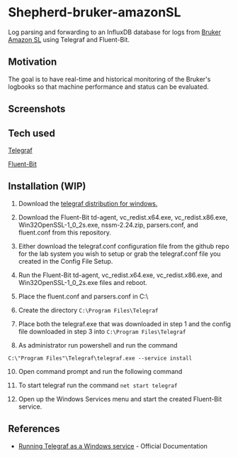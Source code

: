# Shepherd-bruker-amazonSL
Log parsing and forwarding to an InfluxDB database for logs from [Bruker Amazon SL](https://www.bruker.com/products/mass-spectrometry-and-separations/lc-ms/ion-trap/amazon-sl/overview.html) using Telegraf and Fluent-Bit.
 
## Motivation
The goal is to have real-time and historical monitoring of the Bruker's logbooks so that machine performance and status can be evaluated.

## Screenshots

## Tech used
[Telegraf](https://github.com/influxdata/telegraf)

[Fluent-Bit](https://fluentbit.io/)

## Installation (WIP)
1. Download the [telegraf distribution for windows.](https://dl.influxdata.com/telegraf/releases/telegraf-1.10.4_windows_amd64.zip)

2. Download the Fluent-Bit td-agent, vc_redist.x64.exe, vc_redist.x86.exe, Win32OpenSSL-1_0_2s.exe, nssm-2.24.zip, parsers.conf, and fluent.conf from this repository.

3. Either download the telegraf.conf configuration file from the github repo for the lab system you wish to setup or grab the telegraf.conf file you created in the Config File Setup.

4. Run the Fluent-Bit td-agent, vc_redist.x64.exe, vc_redist.x86.exe, and Win32OpenSSL-1_0_2s.exe files and reboot.

5. Place the fluent.conf and parsers.conf in C:\

7. Create the directory `C:\Program Files\Telegraf`

8. Place both the telegraf.exe that was downloaded in step 1 and the config file downloaded in step 3 into `C:\Program Files\Telegraf`

9. As administrator run powershell and run the command 
```
C:\"Program Files"\Telegraf\telegraf.exe --service install
```

10. Open command prompt and run the following command

11. To start telegraf run the command `net start telegraf`

12. Open up the Windows Services menu and start the created Fluent-Bit service.

## References
- [Running Telegraf as a Windows service](https://github.com/influxdata/docs.influxdata.com/blob/master/content/telegraf/v1.7/administration/windows_service.md) - Official Documentation
